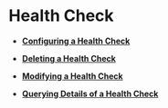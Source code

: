 # Health Check<a name="EN-US_TOPIC_0096561511"></a>

-   **[Configuring a Health Check](configuring-a-health-check.md)**  

-   **[Deleting a Health Check](deleting-a-health-check.md)**  

-   **[Modifying a Health Check](modifying-a-health-check.md)**  

-   **[Querying Details of a Health Check](querying-details-of-a-health-check.md)**  


